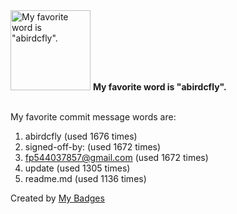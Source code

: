 <img src="https://my-badges.github.io/my-badges/favorite-word.png" alt="My favorite word is &quot;abirdcfly&quot;." title="My favorite word is &quot;abirdcfly&quot;." width="128">
<strong>My favorite word is &quot;abirdcfly&quot;.</strong>
<br><br>

My favorite commit message words are:

1. abirdcfly (used 1676 times)
2. signed-off-by: (used 1672 times)
3. <fp544037857@gmail.com> (used 1672 times)
4. update (used 1305 times)
5. readme.md (used 1136 times)


Created by <a href="https://github.com/my-badges/my-badges">My Badges</a>
